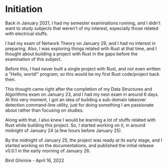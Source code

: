 # Initiation

Back in January 2021, I had my semester examinations running, and I didn't want to study subjects that weren't of my interest, especially those related with electrical stuffs.

I had my exam of Network Theory on January 29, and I had no interest in preparing. Also, I was exploring things related with Rust at that time, and I thought about building a project with Rust in the gaps before the examination of this subject.

Before this, I had never built a single project with Rust, and not even written a "Hello, world!" program; so this would be my first Rust code/project back then.

This thought came right after the completion of my Data Structures and Algorithms exam on January 23, and I had my next exam in around 6 days. At this very moment, I got an idea of building a sub-domain takeover detection command-line utility, just for doing something I am passionate about rather than focusing on studies.

Along with that, I also knew I would be learning a lot of stuffs related with Rust while building this project. So, I started working on it, in around midnight of January 24 (a few hours before January 25).

By the midnight of January 25, the project was ready at its early stage, and I started working on the documentations, and published the initial release v0.0.1 in the early morning of January 26.

Binit Ghimire - April 16, 2022
